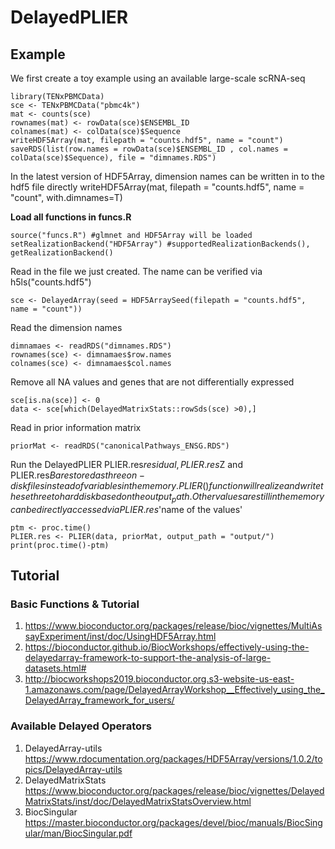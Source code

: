 # DelayedPLIER

## Example

We first create a toy example using an available large-scale scRNA-seq
```
library(TENxPBMCData)
sce <- TENxPBMCData("pbmc4k")
mat <- counts(sce)
rownames(mat) <- rowData(sce)$ENSEMBL_ID 
colnames(mat) <- colData(sce)$Sequence
writeHDF5Array(mat, filepath = "counts.hdf5", name = "count")
saveRDS(list(row.names = rowData(sce)$ENSEMBL_ID , col.names = colData(sce)$Sequence), file = "dimnames.RDS")
```
In the latest version of HDF5Array, dimension names can be written in to the hdf5 file directly
writeHDF5Array(mat, filepath = "counts.hdf5", name = "count", with.dimnames=T)

<b>Load all functions in funcs.R</b>
```
source("funcs.R") #glmnet and HDF5Array will be loaded 
setRealizationBackend("HDF5Array") #supportedRealizationBackends(), getRealizationBackend()
```

Read in the file we just created. The name can be verified via h5ls("counts.hdf5")
```
sce <- DelayedArray(seed = HDF5ArraySeed(filepath = "counts.hdf5", name = "count"))
```

Read the dimension names
```
dimnamaes <- readRDS("dimnames.RDS")
rownames(sce) <- dimnamaes$row.names
colnames(sce) <- dimnamaes$col.names
```

Remove all NA values and genes that are not differentially expressed
```
sce[is.na(sce)] <- 0
data <- sce[which(DelayedMatrixStats::rowSds(sce) >0),]
```

Read in prior information matrix
```
priorMat <- readRDS("canonicalPathways_ENSG.RDS")
```

Run the DelayedPLIER
PLIER.res$residual, PLIER.res$Z and PLIER.res$B are stored as three on-disk files instead of variables in the memory. PLIER() function will realize and write
these three to hard disk based on the output_path. Other values are still in the memory can be directly accessed via PLIER.res$'name of the values'
```
ptm <- proc.time()
PLIER.res <- PLIER(data, priorMat, output_path = "output/")
print(proc.time()-ptm)
```


## Tutorial

### Basic Functions & Tutorial
1. https://www.bioconductor.org/packages/release/bioc/vignettes/MultiAssayExperiment/inst/doc/UsingHDF5Array.html
2. https://bioconductor.github.io/BiocWorkshops/effectively-using-the-delayedarray-framework-to-support-the-analysis-of-large-datasets.html#
3. http://biocworkshops2019.bioconductor.org.s3-website-us-east-1.amazonaws.com/page/DelayedArrayWorkshop__Effectively_using_the_DelayedArray_framework_for_users/


### Available Delayed Operators
1. DelayedArray-utils
https://www.rdocumentation.org/packages/HDF5Array/versions/1.0.2/topics/DelayedArray-utils
2. DelayedMatrixStats
https://www.bioconductor.org/packages/release/bioc/vignettes/DelayedMatrixStats/inst/doc/DelayedMatrixStatsOverview.html
3. BiocSingular
https://master.bioconductor.org/packages/devel/bioc/manuals/BiocSingular/man/BiocSingular.pdf
